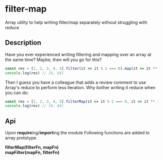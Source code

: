 # filter-map
Array utility to help writing filter/map separately without struggling with reduce

## Description
Have you ever experienced writing filtering and mapping over an array at the same time? Maybe, then will you go for this?
```js
const res = [1, 2, 3, 4, 5].filter(it => it % 2 === 0).map(it => it ** 3) // O(n^2)
console.log(res) // [8, 64]
```
Then I guess you have a colleague that adds a review comment to use Array's reduce to perform less iteration. Why bother writing it reduce when you can do:
```js
const res = [1, 2, 3, 4, 5].filterMap(it => it % 2 === 0, it => it ** 3) // O(n)
console.log(res) // [8, 64]
```

## Api

Upon **require**ing/**import**ing the module Following functions are added to array prototype


**filterMap(filterFn, mapFn)**  
**mapFilter(mapFn, filterFn)**
